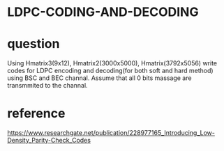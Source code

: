 # LDPC-CODING-AND-DECODING
# question
Using Hmatrix3(9x12), Hmatrix2(3000x5000), Hmatrix(3792x5056) write codes for LDPC encoding and decoding(for both soft and hard method) using BSC and BEC channal. Assume that all 0 bits massage are transmmited to the channal.
# reference
https://www.researchgate.net/publication/228977165_Introducing_Low-Density_Parity-Check_Codes
